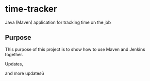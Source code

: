 # time-tracker
Java (Maven) application for tracking time on the job

## Purpose

This purpose of this project is to show how to use Maven and Jenkins together.

Updates, 

and more updates6
